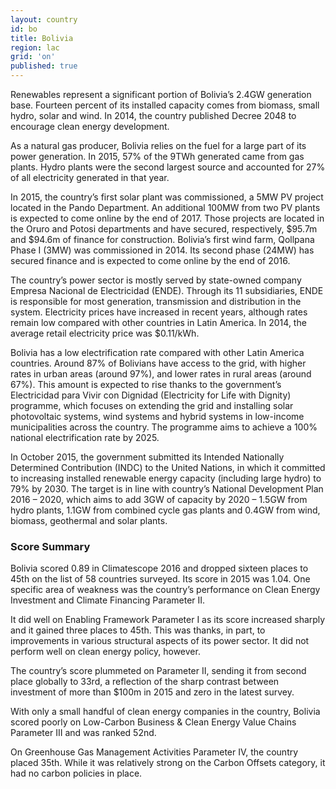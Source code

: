 ```yaml
---
layout: country
id: bo
title: Bolivia
region: lac
grid: 'on'
published: true
---
```


Renewables represent a significant portion of Bolivia’s 2.4GW generation base. Fourteen percent of its installed capacity comes from biomass, small hydro, solar and wind. In 2014, the country published Decree 2048 to encourage clean energy development.

As a natural gas producer, Bolivia relies on the fuel for a large part of its power generation. In 2015, 57% of the 9TWh generated came from gas plants. Hydro plants were the second largest source and accounted for 27% of all electricity generated in that year.

In 2015, the country’s first solar plant was commissioned, a 5MW PV project located in the Pando Department. An additional 100MW from two PV plants is expected to come online by the end of 2017. Those projects are located in the Oruro and Potosi departments and have secured, respectively, $95.7m and $94.6m of finance for construction. Bolivia’s first wind farm, Qollpana Phase I (3MW) was commissioned in 2014. Its second phase (24MW) has secured finance and is expected to come online by the end of 2016.

The country’s power sector is mostly served by state-owned company Empresa Nacional de Electricidad (ENDE). Through its 11 subsidiaries, ENDE is responsible for most generation, transmission and distribution in the system. Electricity prices have increased in recent years, although rates remain low compared with other countries in Latin America. In 2014, the average retail electricity price was $0.11/kWh.

Bolivia has a low electrification rate compared with other Latin America countries. Around 87% of Bolivians have access to the grid, with higher rates in urban areas (around 97%), and lower rates in rural areas (around 67%). This amount is expected to rise thanks to the government’s Electricidad para Vivir con Dignidad (Electricity for Life with Dignity) programme, which focuses on extending the grid and installing solar photovoltaic systems, wind systems and hybrid systems in low-income municipalities across the country. The programme aims to achieve a 100% national electrification rate by 2025.

In October 2015, the government submitted its Intended Nationally Determined Contribution (INDC) to the United Nations, in which it committed to increasing installed renewable energy capacity (including large hydro) to 79% by 2030. The target is in line with country’s National Development Plan 2016 – 2020, which aims to add 3GW of capacity by 2020 – 1.5GW from hydro plants, 1.1GW from combined cycle gas plants and 0.4GW from wind, biomass, geothermal and solar plants.


### Score Summary

Bolivia scored 0.89 in Climatescope 2016 and dropped sixteen places to 45th on the list of 58 countries surveyed. Its score in 2015 was 1.04. One specific area of weakness was the country’s performance on Clean Energy Investment and Climate Financing Parameter II.

It did well on Enabling Framework Parameter I as its score increased sharply and it gained three places to 45th. This was thanks, in part, to improvements in various structural aspects of its power sector. It did not perform well on clean energy policy, however.

The country’s score plummeted on Parameter II, sending it from second place globally to 33rd, a reflection of the sharp contrast between investment of more than $100m in 2015 and zero in the latest survey.

With only a small handful of clean energy companies in the country, Bolivia scored poorly on Low-Carbon Business & Clean Energy Value Chains Parameter III and was ranked 52nd.

On Greenhouse Gas Management Activities Parameter IV, the country placed 35th. While it was relatively strong on the Carbon Offsets category, it had no carbon policies in place.
